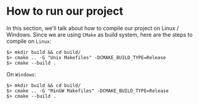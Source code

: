 # How to run our project

In this section, we'll talk about how to compile our project on Linux / Windows.
Since we are using `CMake` as build system, here are the steps to compile on `Linux`:

    $> mkdir build && cd build/
    $> cmake .. -G "Unix Makefiles" -DCMAKE_BUILD_TYPE=Release
    $> cmake --build .

On `Windows`:

    $> mkdir build && cd build/
    $> cmake .. -G "MinGW Makefiles" -DCMAKE_BUILD_TYPE=Release
    $> cmake --build .